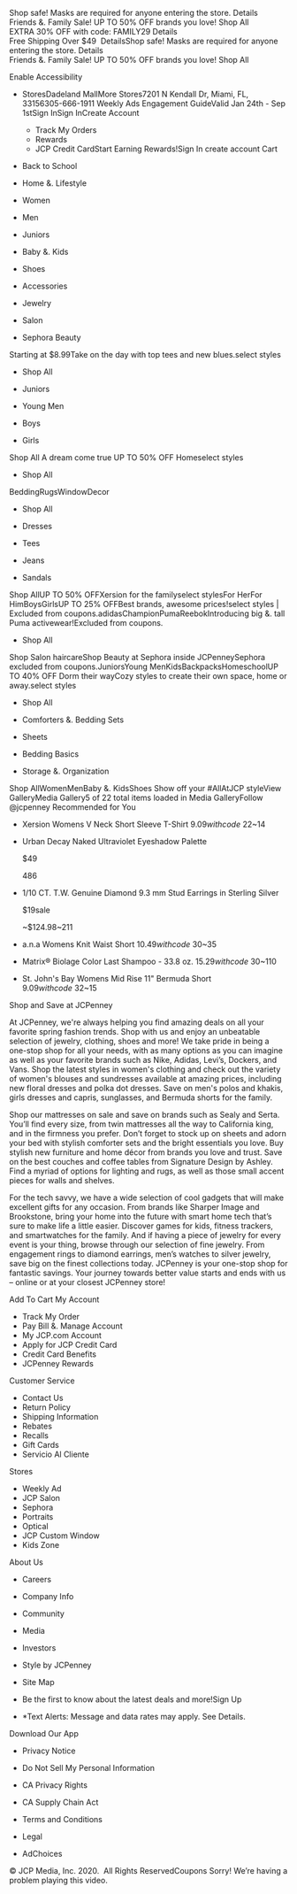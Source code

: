 Shop safe! Masks are required for anyone entering the store. Details  
Friends &. Family Sale! UP TO 50% OFF brands you love! Shop All  
EXTRA 30% OFF with code: FAMILY29 Details  
Free Shipping Over $49  DetailsShop safe! Masks are required for anyone entering the store. Details  
Friends &. Family Sale! UP TO 50% OFF brands you love! Shop All  

Enable Accessibility

*   StoresDadeland MallMore Stores7201 N Kendall Dr, Miami, FL, 33156305-666-1911 Weekly Ads Engagement GuideValid Jan 24th - Sep 1stSign InSign InCreate Account
    *   Track My Orders
    *   Rewards
    *   JCP Credit CardStart Earning Rewards!Sign In create account Cart

*   Back to School
*   Home &. Lifestyle
*   Women
*   Men
*   Juniors
*   Baby &. Kids
*   Shoes
*   Accessories
*   Jewelry
*   Salon
*   Sephora Beauty

Starting at $8.99Take on the day with top tees and new blues.select styles

*   Shop All

*   Juniors
    
*   Young Men
    
*   Boys
    
*   Girls
    

Shop All A dream come true UP TO 50% OFF Homeselect styles

*   Shop All

BeddingRugsWindowDecor 

*   Shop All

*   Dresses
    
*   Tees
    
*   Jeans
    
*   Sandals
    

Shop AllUP TO 50% OFFXersion for the familyselect stylesFor HerFor HimBoysGirlsUP TO 25% OFFBest brands, awesome prices!select styles | Excluded from coupons.adidasChampionPumaReebokIntroducing big &. tall Puma activewear!Excluded from coupons.

*   Shop All

Shop Salon haircareShop Beauty at Sephora inside JCPenneySephora excluded from coupons.JuniorsYoung MenKidsBackpacksHomeschoolUP TO 40% OFF Dorm their wayCozy styles to create their own space, home or away.select styles

*   Shop All

*   Comforters &. Bedding Sets
    
*   Sheets
    
*   Bedding Basics
    
*   Storage &. Organization
    

Shop AllWomenMenBaby &. KidsShoes Show off your #AllAtJCP styleView GalleryMedia Gallery5 of 22 total items loaded in Media GalleryFollow @jcpenney Recommended for You

*   Xersion Womens V Neck Short Sleeve T-Shirt $9.09with code~$22~14
*   Urban Decay Naked Ultraviolet Eyeshadow Palette
    
    $49
    
    486
*   1/10 CT. T.W. Genuine Diamond 9.3 mm Stud Earrings in Sterling Silver
    
    $19sale
    
    ~$124.98~211
*   a.n.a Womens Knit Waist Short $10.49with code~$30~35
*   Matrix® Biolage Color Last Shampoo - 33.8 oz. $15.29with code~$30~110
*   St. John's Bay Womens Mid Rise 11" Bermuda Short $9.09with code~$32~15

Shop and Save at JCPenney

At JCPenney, we're always helping you find amazing deals on all your favorite spring fashion trends. Shop with us and enjoy an unbeatable selection of jewelry, clothing, shoes and more! We take pride in being a one-stop shop for all your needs, with as many options as you can imagine as well as your favorite brands such as Nike, Adidas, Levi’s, Dockers, and Vans. Shop the latest styles in women's clothing and check out the variety of women's blouses and sundresses available at amazing prices, including new floral dresses and polka dot dresses. Save on men's polos and khakis, girls dresses and capris, sunglasses, and Bermuda shorts for the family.

  

Shop our mattresses on sale and save on brands such as Sealy and Serta. You’ll find every size, from twin mattresses all the way to California king, and in the firmness you prefer. Don’t forget to stock up on sheets and adorn your bed with stylish comforter sets and the bright essentials you love. Buy stylish new furniture and home décor from brands you love and trust. Save on the best couches and coffee tables from Signature Design by Ashley. Find a myriad of options for lighting and rugs, as well as those small accent pieces for walls and shelves.

  

For the tech savvy, we have a wide selection of cool gadgets that will make excellent gifts for any occasion. From brands like Sharper Image and Brookstone, bring your home into the future with smart home tech that’s sure to make life a little easier. Discover games for kids, fitness trackers, and smartwatches for the family. And if having a piece of jewelry for every event is your thing, browse through our selection of fine jewelry. From engagement rings to diamond earrings, men’s watches to silver jewelry, save big on the finest collections today. JCPenney is your one-stop shop for fantastic savings. Your journey towards better value starts and ends with us – online or at your closest JCPenney store!

  
  
Add To Cart My Account

*   Track My Order
*   Pay Bill &. Manage Account
*   My JCP.com Account
*   Apply for JCP Credit Card
*   Credit Card Benefits
*   JCPenney Rewards

Customer Service

*   Contact Us
*   Return Policy
*   Shipping Information
*   Rebates
*   Recalls
*   Gift Cards
*   Servicio Al Cliente

Stores

*   Weekly Ad
*   JCP Salon
*   Sephora
*   Portraits
*   Optical
*   JCP Custom Window
*   Kids Zone

About Us

*   Careers
*   Company Info
*   Community
*   Media
*   Investors
*   Style by JCPenney
*   Site Map

*   Be the first to know about the latest deals and more!Sign Up
*   \*Text Alerts: Message and data rates may apply. See Details.

Download Our App

*   Privacy Notice
*   Do Not Sell My Personal Information
*   CA Privacy Rights
*   CA Supply Chain Act

*   Terms and Conditions
*   Legal
*   AdChoices

© JCP Media, Inc. 2020.  All Rights ReservedCoupons Sorry! We’re having a problem playing this video.